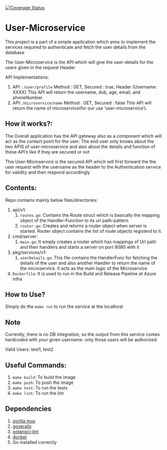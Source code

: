 [![Coverage Status](https://coveralls.io/repos/github/aayushrangwala/User-Microservice/badge.svg?branch=master)](https://coveralls.io/github/aayushrangwala/User-Microservice?branch=master)

# User-Microservice

This project is a part of a simple application which aims to implement the services required to authenticate and fetch the user details from the database

The User-Microservice is the API which will give the user-details for the users given in the request Header

API Implementations:
  1. API : `/user/profile` Method : GET, Secured : true, Header {Username: XXXX}
  This API will return the username, dob, age, email, and phoneNumber.
  2. API: `/microservice/name` Method : GET, Secured : false
  This API will return the name of microservice(for our use ‘user-microservice’).

## How it works?:

The Overall application has the API gateway also as a component which will act as the contact point for the user.
The end user only knows about the two APIS of user-microservice and also about the details
and function of these API’s like if they are secured or not

This User-Microservice is the secured API which will first forward the the user request with the username as the header to the Authentication service for validity and then respond accordingly

## Contents:

Repo contains mainly below files/directories:

1. api/v1:
   1. `routes.go`: Contains the Route struct which is basically the mapping object of the Handler-Function to its url path-pattern
   2. `router.go`: Creates and returns a router object when server is started. Router object contains the list of route objects registerd to it.
2. cmd/server:
   1. `main.go`: It simply creates a router which has mappings of Url path and their handlers and starts a server on port 8080 with it
3. pkg/services/v1:
   1. `userDetails.go`: This file contains the HandlerFunc for fetching the details of the user and also another Handler to return the name of the microservice. It acts as the main logic of the Microservice
4. `Dockerfile`: It is used to run in the Build and Release Pipeline at Azure infra


## How to Use?

Simply do the `make run` to run the service at the localhost

## Note

Currently, there is no DB integration, so the output from this service comes hardcoded with your given username. only those users will be authorized.

Valid Users: test1, test2

## Useful Commands:

 1. `make build`: To build the image
 2. `make push`: To push the image
 3. `make test`: To run the tests
 4. `make lint`: To run the lint

## Dependencies

1. [gorilla mux](https://github.com/gorilla/mux)
2. [goveralls](https://github.com/mattn/goveralls)
3. [golangci-lint](https://github.com/golangci/golangci-lint#install)
4. [docker](https://docs.docker.com/install/linux/docker-ce/ubuntu/)
5. Go installed correctly
